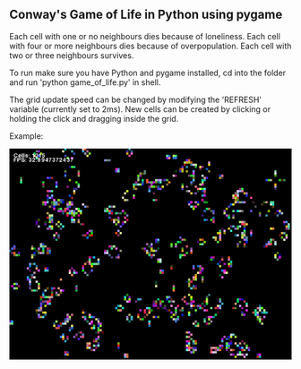 ## Conway's Game of Life in Python using pygame

Each cell with one or no neighbours dies because of loneliness. Each cell with four or more neighbours dies because of overpopulation. Each cell with two or three neighbours survives.

To run make sure you have Python and pygame installed, cd into the folder and run 'python game_of_life.py' in shell.

The grid update speed can be changed by modifying the 'REFRESH' variable (currently set to 2ms). New cells can be created by clicking or holding the click and dragging inside the grid.

Example:

![ScreenShot](https://raw.githubusercontent.com/adrianchifor/conway-game-of-life/master/example/gol_example.png)
